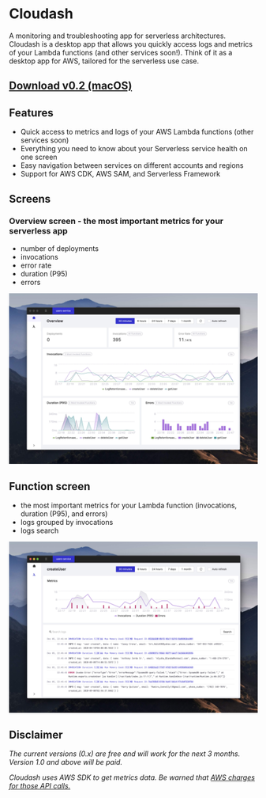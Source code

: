 # Cloudash

A monitoring and troubleshooting app for serverless architectures. Cloudash is a desktop app that allows you quickly access logs and metrics of your Lambda functions (and other services soon!). Think of it as a desktop app for AWS, tailored for the serverless use case.

## [Download v0.2 (macOS)](https://github.com/cloudashdev/cloudash/releases/download/0.2.0/Cloudash-0.2.0-mac.zip)

## Features

- Quick access to metrics and logs of your AWS Lambda functions (other services soon)
- Everything you need to know about your Serverless service health on one screen
- Easy navigation between services on different accounts and regions
- Support for AWS CDK, AWS SAM, and Serverless Framework

## Screens

### Overview screen - the most important metrics for your serverless app

- number of deployments
- invocations
- error rate
- duration (P95)
- errors

![Cloudash - overview screen](./images/overview.jpg)

## Function screen

- the most important metrics for your Lambda function (invocations, duration (P95), and errors)
- logs grouped by invocations
- logs search

![Cloudash - function screen](./images/function-screen.jpg)

## Disclaimer

_The current versions (0.x) are free and will work for the next 3 months. Version 1.0 and above will be paid._

_Cloudash uses AWS SDK to get metrics data. Be warned that [AWS charges for those API calls.](https://aws.amazon.com/cloudwatch/pricing/)_
